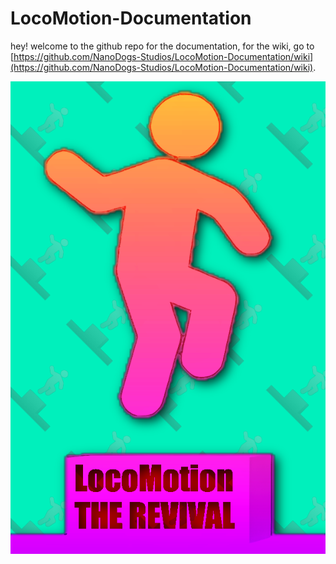 # LocoMotion-Documentation

hey! welcome to the github repo for the documentation, for the wiki, go to
[https://github.com/NanoDogs-Studios/LocoMotion-Documentation/wiki](https://github.com/NanoDogs-Studios/LocoMotion-Documentation/wiki).


![LocoMotionBoxTR](https://raw.githubusercontent.com/NanoDogs-Studios/LocoMotion-Documentation/79e0975cc0982de32939ac6d5cf34a560498bef8/assets/LocoMotionBoxTR.png)
